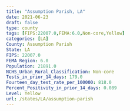 ```yaml
---
title: "Assumption Parish, LA"
date: 2021-06-23
draft: false
type: county
tags: [FIPS:22007.0,FEMA:6.0,Non-core,Yellow]
categories: [LA]
County: Assumption Parish
State: LA
FIPS: 22007.0
FEMA_Region: 6.0
Population: 21891.0
NCHS_Urban_Rural_Classification: Non-core
Tests_in_prior_14_days: 179.0
Fourteen_day_test_rate_per_100000: 818.0
Percent_Positivity_in_prior_14_days: 0.089
Level: Yellow
url: /states/LA/assumption-parish
---
```



